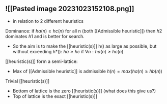 ![[Pasted image 20231023152108.png]]
- 
- in relation to 2 different heuristics

Dominance: if $ha(n) ≥ hc(n)$ for all n (both [[Admissible heuristic]]) then $h2$ dominates $h1$ and is better for search.
- So the aim is to make the [[heuristic(s)]] h() as large as possible, but without exceeding h*(): $ha ≥ hc$ if $∀n: ha(n) ≥ hc(n)$

[[heuristic(s)]] form a semi-lattice:
- Max of [[Admissible heuristic]] is admissible
    $h(n) = max(ha(n) ≥ hb(n))$

Trivial [[heuristic(s)]]
- Bottom of lattice is the zero [[heuristic(s)]] (what does this give us?)
- Top of lattice is the exact [[heuristic(s)]]